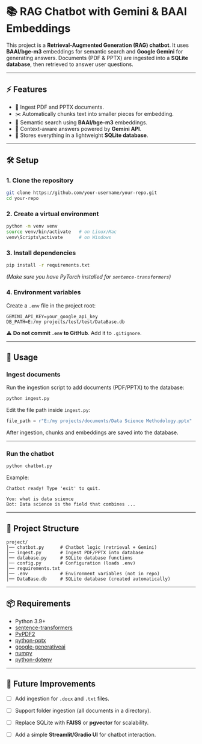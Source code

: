 # 📚 RAG Chatbot with Gemini & BAAI Embeddings

This project is a **Retrieval-Augmented Generation (RAG) chatbot**.
It uses **BAAI/bge-m3** embeddings for semantic search and **Google Gemini** for generating answers.
Documents (PDF & PPTX) are ingested into a **SQLite database**, then retrieved to answer user questions.

---

## ⚡ Features

* 📂 Ingest PDF and PPTX documents.
* ✂️ Automatically chunks text into smaller pieces for embedding.
* 🔎 Semantic search using **BAAI/bge-m3** embeddings.
* 🤖 Context-aware answers powered by **Gemini API**.
* 💾 Stores everything in a lightweight **SQLite database**.

---

## 🛠️ Setup

### 1. Clone the repository

```bash
git clone https://github.com/your-username/your-repo.git
cd your-repo
```

### 2. Create a virtual environment

```bash
python -m venv venv
source venv/bin/activate   # on Linux/Mac
venv\Scripts\activate      # on Windows
```

### 3. Install dependencies

```bash
pip install -r requirements.txt
```

*(Make sure you have PyTorch installed for `sentence-transformers`)*

### 4. Environment variables

Create a `.env` file in the project root:

```env
GEMINI_API_KEY=your_google_api_key
DB_PATH=E:/my projects/test/test/DataBase.db
```

⚠️ **Do not commit `.env` to GitHub**. Add it to `.gitignore`.

---

## 🚀 Usage

### Ingest documents

Run the ingestion script to add documents (PDF/PPTX) to the database:

```bash
python ingest.py
```

Edit the file path inside `ingest.py`:

```python
file_path = r"E:/my projects/documents/Data Science Methodology.pptx"
```

After ingestion, chunks and embeddings are saved into the database.

---

### Run the chatbot

```bash
python chatbot.py
```

Example:

```
Chatbot ready! Type 'exit' to quit.

You: what is data science
Bot: Data science is the field that combines ...
```

---

## 📂 Project Structure

```
project/
│── chatbot.py      # Chatbot logic (retrieval + Gemini)
│── ingest.py       # Ingest PDF/PPTX into database
│── database.py     # SQLite database functions
│── config.py       # Configuration (loads .env)
│── requirements.txt
│── .env            # Environment variables (not in repo)
│── DataBase.db     # SQLite database (created automatically)
```

---

## 📦 Requirements

* Python 3.9+
* [sentence-transformers](https://www.sbert.net/)
* [PyPDF2](https://pypi.org/project/pypdf2/)
* [python-pptx](https://python-pptx.readthedocs.io/)
* [google-generativeai](https://pypi.org/project/google-generativeai/)
* [numpy](https://numpy.org/)
* [python-dotenv](https://pypi.org/project/python-dotenv/)

---

## 🔮 Future Improvements

* [ ] Add ingestion for `.docx` and `.txt` files.
* [ ] Support folder ingestion (all documents in a directory).
* [ ] Replace SQLite with **FAISS** or **pgvector** for scalability.
* [ ] Add a simple **Streamlit/Gradio UI** for chatbot interaction.

